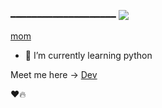 
━━━━━━━━━━━━━━━━━━━━
<img
src="https://readme-typing-svg.herokuapp.com?color=FF0000&width=420&lines=👋 Hi+I'm+dev+💗+;👀+I'm+interested+in+your+mom+niche+dekh+📍chutiye;❤️+𝙿𝙾𝚆𝙴𝚁𝙳+By+your+mom🔥">

</p>

[mom](https://t.me/TheFriendsChatting)

- 🌱 I’m currently learning python

Meet me here -> [Dev](https://t.me/btw_devx)

❤️🔥


<!---
itsdevxd/itsdevxd is a ✨ special ✨ repository because its `README.md` (this file) appears on your GitHub profile.
You can click the Preview link to take a look at your changes.
--->
